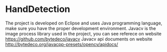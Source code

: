 # HandDetection
The project is developed on Eclipse and uses Java programming language, make sure you have the proper development environment.
Javacv is the image process library used in the project, you can see referece on website https://github.com/bytedeco/javacv
Javacv api documents on website http://bytedeco.org/javacpp-presets/opencv/apidocs/
